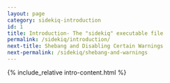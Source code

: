 ```yaml
---
layout: page
category: sidekiq-introduction
id: 1
title: Introduction- The "sidekiq" executable file
permalink: /sidekiq/introduction/
next-title: Shebang and Disabling Certain Warnings
next-permalink: /sidekiq/shebang-and-warnings
---
```


{% include_relative intro-content.html %}
